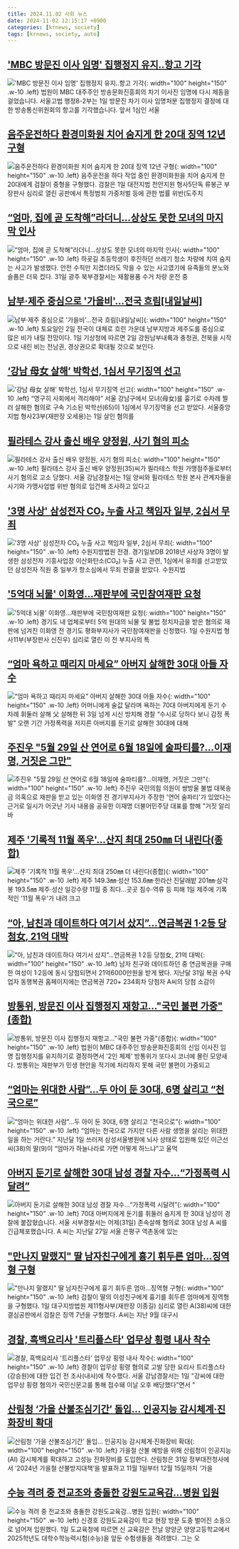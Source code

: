```yaml
---
title: 2024.11.02 사회 뉴스
date: 2024-11-02 12:15:17 +0900
categories: [krnews, society]
tags: [krnews, society, auto]
---
```

## ['MBC 방문진 이사 임명' 집행정지 유지..항고 기각](https://n.news.naver.com/mnews/article/660/0000071977)

!['MBC 방문진 이사 임명' 집행정지 유지..항고 기각](https://mimgnews.pstatic.net/image/origin/660/2024/11/01/71977.jpg?type=nf220_150){: width="100" height="150" .w-10 .left}
법원이 MBC 대주주인 방송문화진흥회의 차기 이사진 임명에 다시 제동을 걸었습니다. 서울고법 행정8-2부는 1일 방문진 차기 이사 임명처분 집행정지 결정에 대한 방송통신위원회의 항고를 기각했습니다. 앞서 1심인 서울

## [음주운전하다 환경미화원 치어 숨지게 한 20대 징역 12년 구형](https://n.news.naver.com/mnews/article/001/0015021328)

![음주운전하다 환경미화원 치어 숨지게 한 20대 징역 12년 구형](https://mimgnews.pstatic.net/image/origin/001/2024/11/01/15021328.jpg?type=nf220_150){: width="100" height="150" .w-10 .left}
음주운전을 하다 작업 중인 환경미화원을 치어 숨지게 한 20대에게 검찰이 중형을 구형했다. 검찰은 1일 대전지법 천안지원 형사5단독 류봉근 부장판사 심리로 열린 공판에서 특정범죄 가중처벌 등에 관한 법률 위반(도주치

## [“엄마, 집에 곧 도착해”라더니…상상도 못한 모녀의 마지막 인사](https://n.news.naver.com/mnews/article/014/0005261641)

![“엄마, 집에 곧 도착해”라더니…상상도 못한 모녀의 마지막 인사](https://mimgnews.pstatic.net/image/origin/014/2024/11/01/5261641.jpg?type=nf220_150){: width="100" height="150" .w-10 .left}
하굣길 초등학생이 후진하던 쓰레기 청소 차량에 치여 숨지는 사고가 발생했다. 안전 수칙만 지켰더라도 막을 수 있는 사고였기에 유족들의 분노와 슬픔은 더욱 컸다. 31일 광주 북부경찰서는 재활용품 수거 차량 운전 중

## [남부·제주 중심으로 '가을비'…전국 흐림[내일날씨]](https://n.news.naver.com/mnews/article/014/0005262001)

![남부·제주 중심으로 '가을비'…전국 흐림[내일날씨]](https://mimgnews.pstatic.net/image/origin/014/2024/11/01/5262001.jpg?type=nf220_150){: width="100" height="150" .w-10 .left}
토요일인 2일 전국이 대체로 흐린 가운데 남부지방과 제주도를 중심으로 많은 비가 내릴 전망이다. 1일 기상청에 따르면 2일 강원남부내륙과 충청권, 전북을 시작으로 내린 비는 전남권, 경상권으로 확대될 것으로 보인다.

## [‘강남 母女 살해’ 박학선, 1심서 무기징역 선고](https://n.news.naver.com/mnews/article/023/0003867682)

![‘강남 母女 살해’ 박학선, 1심서 무기징역 선고](https://mimgnews.pstatic.net/image/origin/023/2024/11/01/3867682.jpg?type=nf220_150){: width="100" height="150" .w-10 .left}
“영구히 사회에서 격리해야” 서울 강남구에서 모녀(母女)를 흉기로 수차례 찔러 살해한 혐의로 구속 기소된 박학선(65)이 1심에서 무기징역을 선고 받았다. 서울중앙지법 형사23부(재판장 오세용)는 1일 살인 혐의를

## [필라테스 강사 출신 배우 양정원, 사기 혐의 피소](https://n.news.naver.com/mnews/article/005/0001735712)

![필라테스 강사 출신 배우 양정원, 사기 혐의 피소](https://mimgnews.pstatic.net/image/origin/005/2024/11/01/1735712.jpg?type=nf220_150){: width="100" height="150" .w-10 .left}
필라테스 강사 출신 배우 양정원(35)씨가 필라테스 학원 가맹점주들로부터 사기 혐의로 고소 당했다. 서울 강남경찰서는 1일 양씨와 필라테스 학원 본사 관계자들을 사기와 가맹사업법 위반 혐의로 입건해 조사하고 있다고

## ['3명 사상' 삼성전자 CO₂ 누출 사고 책임자 일부, 2심서 무죄](https://n.news.naver.com/mnews/article/666/0000055781)

!['3명 사상' 삼성전자 CO₂ 누출 사고 책임자 일부, 2심서 무죄](https://mimgnews.pstatic.net/image/origin/666/2024/11/01/55781.jpg?type=nf220_150){: width="100" height="150" .w-10 .left}
수원지방법원 전경. 경기일보DB 2018년 사상자 3명이 발생한 삼성전자 기흥사업장 이산화탄소(CO₂) 누출 사고 관련, 1심에서 유죄를 선고받았던 삼성전자 직원 중 일부가 항소심에서 무죄 판결을 받았다. 수원지법

## ['5억대 뇌물' 이화영…재판부에 국민참여재판 요청](https://n.news.naver.com/mnews/article/421/0007882623)

!['5억대 뇌물' 이화영…재판부에 국민참여재판 요청](https://mimgnews.pstatic.net/image/origin/421/2024/11/01/7882623.jpg?type=nf220_150){: width="100" height="150" .w-10 .left}
경기도 내 업체로부터 5억 원대의 뇌물 및 불법 정치자금을 받은 혐의로 재판에 넘겨진 이화영 전 경기도 평화부지사가 국민참여재판을 신청했다. 1일 수원지법 형사11부(부장판사 신진우) 심리로 열린 이 전 부지사의 특

## [“엄마 욕하고 때리지 마세요” 아버지 살해한 30대 아들 자수](https://n.news.naver.com/mnews/article/022/0003982072)

![“엄마 욕하고 때리지 마세요” 아버지 살해한 30대 아들 자수](https://mimgnews.pstatic.net/image/origin/022/2024/11/02/3982072.jpg?type=nf220_150){: width="100" height="150" .w-10 .left}
어머니에게 술값 달라며 욕하는 70대 아버지에게 둔기 수차례 휘둘러 살해 父 살해한 뒤 3일 넘게 시신 방치해 경찰 “수시로 당하다 보니 감정 폭발” 오랜 기간 가정폭력을 저지른 아버지를 둔기로 살해한 30대에 대해

## [주진우 "5월 29일 산 연어로 6월 18일에 술파티를?…이재명, 거짓은 그만"](https://n.news.naver.com/mnews/article/119/0002888150)

![주진우 "5월 29일 산 연어로 6월 18일에 술파티를?…이재명, 거짓은 그만"](https://mimgnews.pstatic.net/image/origin/119/2024/11/01/2888150.jpg?type=nf220_150){: width="100" height="150" .w-10 .left}
주진우 국민의힘 의원이 쌍방울 불법 대북송금 의혹으로 재판을 받고 있는 이화영 전 경기부지사가 주장한 '연어 술파티'가 있었다는 근거로 일시가 어긋난 기사 내용을 공유한 이재명 더불어민주당 대표를 향해 "거짓 알리바

## [제주 '기록적 11월 폭우'…산지 최대 250㎜ 더 내린다(종합)](https://n.news.naver.com/mnews/article/001/0015021478)

![제주 '기록적 11월 폭우'…산지 최대 250㎜ 더 내린다(종합)](https://mimgnews.pstatic.net/image/origin/001/2024/11/01/15021478.jpg?type=nf220_150){: width="100" height="150" .w-10 .left}
제주 149.3㎜·성산 153.6㎜·한라산 진달래밭 201㎜·삼각봉 193.5㎜ 제주·성산 일강수량 11월 중 최다…곳곳 침수·역류 등 피해 1일 제주에 기록적인 '11월 폭우'가 내려 크고

## [“아, 남친과 데이트하다 여기서 샀지”…연금복권 1·2등 당첨女, 21억 대박](https://n.news.naver.com/mnews/article/009/0005389618)

![“아, 남친과 데이트하다 여기서 샀지”…연금복권 1·2등 당첨女, 21억 대박](https://mimgnews.pstatic.net/image/origin/009/2024/11/01/5389618.jpg?type=nf220_150){: width="100" height="150" .w-10 .left}
남자 친구와 데이트하던 중 연금복권을 구매한 여성이 1·2등에 동시 당첨되면서 21억6000만원을 받게 됐다. 지난달 31일 복권 수탁업자 동행복권 홈페이지에는 연금복권 720+ 234회차 당첨자 A씨의 당첨 소감이

## [방통위, 방문진 이사 집행정지 재항고…"국민 불편 가중"(종합)](https://n.news.naver.com/mnews/article/421/0007882735)

![방통위, 방문진 이사 집행정지 재항고…"국민 불편 가중"(종합)](https://mimgnews.pstatic.net/image/origin/421/2024/11/01/7882735.jpg?type=nf220_150){: width="100" height="150" .w-10 .left}
법원이 MBC 대주주인 방송문화진흥회의 신임 이사진 임명 집행정지를 유지하기로 결정하면서 '2인 체제' 방통위가 또다시 코너에 몰린 모양새다. 방통위는 재판부가 민생 현안을 적기에 처리하지 못해 국민 불편이 가중되고

## [“엄마는 위대한 사람”…두 아이 둔 30대, 6명 살리고 “천국으로”](https://n.news.naver.com/mnews/article/020/0003595751)

![“엄마는 위대한 사람”…두 아이 둔 30대, 6명 살리고 “천국으로”](https://mimgnews.pstatic.net/image/origin/020/2024/11/01/3595751.jpg?type=nf220_150){: width="100" height="150" .w-10 .left}
“엄마는 천국으로 가지만 다른 사람 생명을 살리는 위대한 일을 하는 거란다.” 지난달 1일 쓰러져 삼성서울병원에 뇌사 상태로 입원해 있던 이근선 씨(38)의 딸(9)이 “엄마가 하늘나라로 가면 어떻게 하느냐”고 울먹

## [아버지 둔기로 살해한 30대 남성 경찰 자수…“가정폭력 시달려”](https://n.news.naver.com/mnews/article/056/0011830039)

![아버지 둔기로 살해한 30대 남성 경찰 자수…“가정폭력 시달려”](https://mimgnews.pstatic.net/image/origin/056/2024/11/01/11830039.jpg?type=nf220_150){: width="100" height="150" .w-10 .left}
70대 아버지에게 둔기를 휘둘러 숨지게 한 30대 남성이 경찰에 붙잡혔습니다. 서울 서부경찰서는 어제(31일) 존속살해 혐의로 30대 남성 A 씨를 긴급체포했습니다. A 씨는 지난달 27일 서울 은평구 역촌동에 있는

## ["만나지 말랬지" 딸 남자친구에게 흉기 휘두른 엄마…징역형 구형](https://n.news.naver.com/mnews/article/079/0003954400)

!["만나지 말랬지" 딸 남자친구에게 흉기 휘두른 엄마…징역형 구형](https://mimgnews.pstatic.net/image/origin/079/2024/11/01/3954400.jpg?type=nf220_150){: width="100" height="150" .w-10 .left}
검찰이 딸의 이성친구에게 흉기를 휘두른 엄마에게 징역형을 구형했다. 1일 대구지방법원 제11형사부(재판장 이종길) 심리로 열린 A(38)씨에 대한 결심공판에서 검찰은 징역 7년을 구형했다. A씨는 지난 9월 대구시

## [경찰, 흑백요리사 '트리플스타' 업무상 횡령 내사 착수](https://n.news.naver.com/mnews/article/003/0012879797)

![경찰, 흑백요리사 '트리플스타' 업무상 횡령 내사 착수](https://mimgnews.pstatic.net/image/origin/003/2024/11/01/12879797.jpg?type=nf220_150){: width="100" height="150" .w-10 .left}
경찰이 업무상 횡령 혐의로 고발 당한 요리사 트리플스타(강승원)에 대한 입건 전 조사(내사)에 착수했다. 서울 강남경찰서는 1일 "강씨에 대한 업무상 횡령 혐의가 국민신문고를 통해 접수돼 이날 오후 배당했다"면서 "

## [산림청 ‘가을 산불조심기간’ 돌입… 인공지능 감시체계·진화장비 확대](https://n.news.naver.com/mnews/article/005/0001735537)

![산림청 ‘가을 산불조심기간’ 돌입… 인공지능 감시체계·진화장비 확대](https://mimgnews.pstatic.net/image/origin/005/2024/11/01/1735537.jpg?type=nf220_150){: width="100" height="150" .w-10 .left}
가을철 산불 예방을 위해 산림청이 인공지능(AI) 감시체계를 확대하고 고성능 진화장비를 도입한다. 산림청은 31일 정부대전청사에서 ‘2024년 가을철 산불방지대책’을 발표하고 11월 1일부터 12월 15일까지 ‘가을

## [수능 격려 중 전교조와 충돌한 강원도교육감…병원 입원](https://n.news.naver.com/mnews/article/020/0003595710)

![수능 격려 중 전교조와 충돌한 강원도교육감…병원 입원](https://mimgnews.pstatic.net/image/origin/020/2024/11/01/3595710.jpg?type=nf220_150){: width="100" height="150" .w-10 .left}
신경호 강원도교육감이 학교 현장 방문 도중 벌어진 소동으로 넘어져 입원했다. 1일 도교육청에 따르면 신 교육감은 전날 양양군 양양고등학교에서 2025학년도 대학수학능력시험(수능)을 앞둔 수험생들을 격려했다. 그는 오

